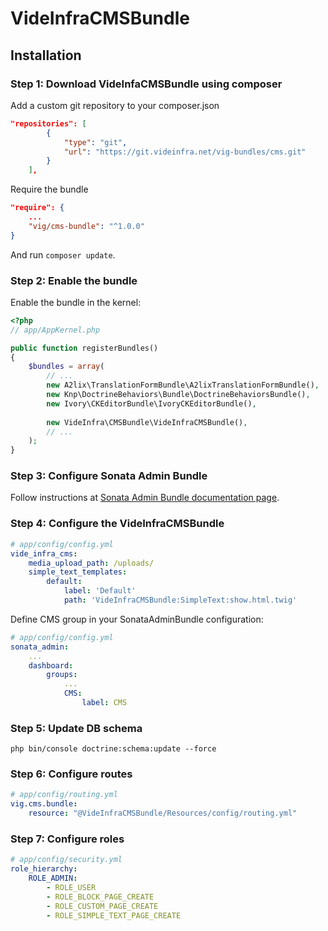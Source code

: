 VideInfraCMSBundle
===

## Installation

### Step 1: Download VideInfaCMSBundle using composer

Add a custom git repository to your composer.json

```json
"repositories": [
        {
            "type": "git",
            "url": "https://git.videinfra.net/vig-bundles/cms.git"
        }
    ],
```

Require the bundle

```json
"require": {
    ... 
    "vig/cms-bundle": "^1.0.0"
}
```

And run `composer update`.

### Step 2: Enable the bundle

Enable the bundle in the kernel:

```php
<?php
// app/AppKernel.php

public function registerBundles()
{
    $bundles = array(
        // ...                
        new A2lix\TranslationFormBundle\A2lixTranslationFormBundle(),
        new Knp\DoctrineBehaviors\Bundle\DoctrineBehaviorsBundle(),
        new Ivory\CKEditorBundle\IvoryCKEditorBundle(),
        
        new VideInfra\CMSBundle\VideInfraCMSBundle(),
        // ...
    );
}
```

### Step 3: Configure Sonata Admin Bundle

Follow instructions at [Sonata Admin Bundle documentation page](https://symfony.com/doc/master/bundles/SonataAdminBundle/index.html).

### Step 4: Configure the VideInfraCMSBundle

```yaml
# app/config/config.yml
vide_infra_cms:
    media_upload_path: /uploads/
    simple_text_templates:
        default:
            label: 'Default'
            path: 'VideInfraCMSBundle:SimpleText:show.html.twig'
```

Define CMS group in your SonataAdminBundle configuration:
```yaml
# app/config/config.yml
sonata_admin:
    ...
    dashboard:
        groups:
            ...
            CMS:
                label: CMS
```

### Step 5: Update DB schema

`php bin/console doctrine:schema:update --force` 

### Step 6: Configure routes

```yaml
# app/config/routing.yml
vig.cms.bundle:
    resource: "@VideInfraCMSBundle/Resources/config/routing.yml"
```

### Step 7: Configure roles

```yaml
# app/config/security.yml
role_hierarchy:
    ROLE_ADMIN:
        - ROLE_USER
        - ROLE_BLOCK_PAGE_CREATE
        - ROLE_CUSTOM_PAGE_CREATE
        - ROLE_SIMPLE_TEXT_PAGE_CREATE
```